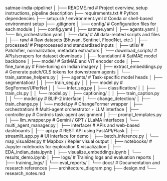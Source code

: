 satmae-india-pipeline/
│
├── README.md                       # Project overview, setup instructions, pipeline description
├── requirements.txt               # Python dependencies
├── setup.sh / environment.yml     # Conda or shell-based environment setup
├── .gitignore
│
├── config/                         # Configuration files for each module
│   ├── config.yaml
│   ├── satmae.yaml
│   ├── agents.yaml
│   └── llm_orchestration.yaml
│
├── data/                           # All data-related scripts and files
│   ├── raw/                        # Raw datasets (Bhuvan, Sentinel, FloodNet, etc.)
│   ├── processed/                  # Preprocessed and standardized inputs
│   ├── utils/                      # Patchifier, normalization, metadata extractors
│   └── download_scripts/          # APIs/scrapers for dataset downloads
│
├── foundation/                     # SatMAE model backbone
│   ├── model/                      # SatMAE and ViT encoder code
│   ├── fine_tune.py                # Fine-tuning on Indian imagery
│   ├── extract_embeddings.py       # Generate patch/CLS tokens for downstream agents
│   └── train_satmae_helpers.py
│
├── agents/                         # Task-specific model heads
│   ├── segmentation/
│   │   ├── train_seg.py
│   │   ├── model.py                # SegFormer/UPerNet
│   │   └── infer_seg.py
│   ├── classification/
│   │   ├── train_cls.py
│   │   └── model.py
│   ├── captioning/
│   │   ├── train_caption.py
│   │   └── model.py                # BLIP-2 interface
│   └── change_detection/
│       ├── train_change.py
│       └── model.py                # ChangeFormer wrapper
│
├── orchestration/                  # Multi-agent orchestrator + LLM interface
│   ├── controller.py               # Controls task-agent assignment
│   ├── prompt_templates.py
│   ├── llm_wrapper.py              # Gemini / GPT / LLaMA interfaces
│   └── multi_agent_manager.py
│
├── interface/                      # APIs and web-based dashboards
│   ├── api.py                      # REST API using FastAPI/Flask
│   ├── streamlit_app.py            # UI interface for demo
│   ├── batch_inference.py
│   └── map_visualizer.py           # Mapbox / Kepler visual output
│
├── notebooks/                      # Jupyter notebooks for exploration & visualization
│   ├── EDA_indian_data.ipynb
│   ├── visualize_embeddings.ipynb
│   └── results_demo.ipynb
│
├── logs/                           # Training logs and evaluation reports
│   ├── training_logs/
│   └── eval_reports/
│
└── docs/                           # Documentation and research references
    ├── architecture_diagram.png
    ├── design.md
    └── research_notes.md
